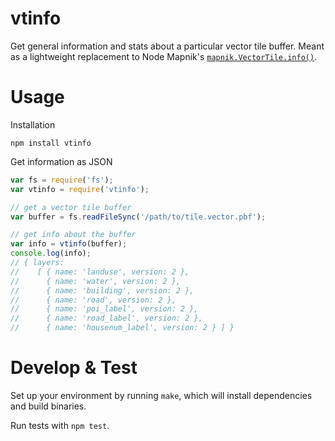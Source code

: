 # vtinfo

Get general information and stats about a particular vector tile buffer. Meant as a lightweight replacement to Node Mapnik's [`mapnik.VectorTile.info()`](http://mapnik.org/documentation/node-mapnik/3.5/#VectorTile.info).

# Usage

Installation

```
npm install vtinfo
```

Get information as JSON

```javascript
var fs = require('fs');
var vtinfo = require('vtinfo');

// get a vector tile buffer
var buffer = fs.readFileSync('/path/to/tile.vector.pbf');

// get info about the buffer
var info = vtinfo(buffer);
console.log(info);
// { layers: 
//    [ { name: 'landuse', version: 2 },
//      { name: 'water', version: 2 },
//      { name: 'building', version: 2 },
//      { name: 'road', version: 2 },
//      { name: 'poi_label', version: 2 },
//      { name: 'road_label', version: 2 },
//      { name: 'housenum_label', version: 2 } ] }
```

# Develop & Test

Set up your environment by running `make`, which will install dependencies and build binaries.

Run tests with `npm test`.